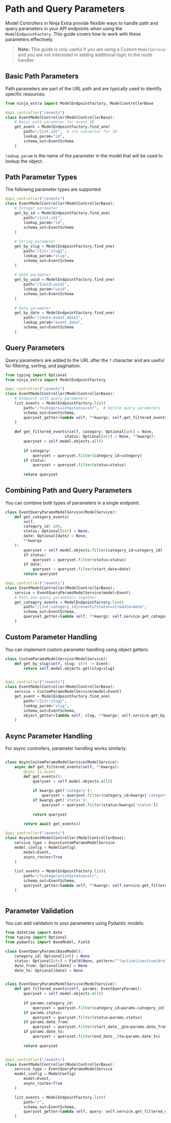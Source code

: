 # Path and Query Parameters

Model Controllers in Ninja Extra provide flexible ways to handle path and query parameters in your API endpoints when using the `ModelEndpointFactory`. This guide covers how to work with these parameters effectively. 

> **Note:** This guide is only useful if you are using a Custom `ModelService` and you are not interested in adding additional logic to the route handler.

## **Basic Path Parameters**

Path parameters are part of the URL path and are typically used to identify specific resources:

```python
from ninja_extra import ModelEndpointFactory, ModelControllerBase

@api_controller("/events")
class EventModelController(ModelControllerBase):
    # Basic path parameter for event ID
    get_event = ModelEndpointFactory.find_one(
        path="/{int:id}",  # int converter for ID
        lookup_param="id",
        schema_out=EventSchema
    )
```

`lookup_param` is the name of the parameter in the model that will be used to lookup the object.

## **Path Parameter Types**

The following parameter types are supported:

```python
@api_controller("/events")
class EventModelController(ModelControllerBase):
    # Integer parameter
    get_by_id = ModelEndpointFactory.find_one(
        path="/{int:id}",
        lookup_param="id",
        schema_out=EventSchema
    )
    
    # String parameter
    get_by_slug = ModelEndpointFactory.find_one(
        path="/{str:slug}",
        lookup_param="slug",
        schema_out=EventSchema
    )
    
    # UUID parameter
    get_by_uuid = ModelEndpointFactory.find_one(
        path="/{uuid:uuid}",
        lookup_param="uuid",
        schema_out=EventSchema
    )
    
    # Date parameter
    get_by_date = ModelEndpointFactory.find_one(
        path="/{date:event_date}",
        lookup_param="event_date",
        schema_out=EventSchema
    )
```

## **Query Parameters**

Query parameters are added to the URL after the `?` character and are useful for filtering, sorting, and pagination:

```python
from typing import Optional
from ninja_extra import ModelEndpointFactory

@api_controller("/events")
class EventModelController(ModelControllerBase):
    # Endpoint with query parameters
    list_events = ModelEndpointFactory.list(
        path="/?category=int&status=str",  # Define query parameters
        schema_out=EventSchema,
        queryset_getter=lambda self, **kwargs: self.get_filtered_events(**kwargs)
    )
    
    def get_filtered_events(self, category: Optional[int] = None, 
                          status: Optional[str] = None, **kwargs):
        queryset = self.model.objects.all()
        
        if category:
            queryset = queryset.filter(category_id=category)
        if status:
            queryset = queryset.filter(status=status)
            
        return queryset
```

## **Combining Path and Query Parameters**

You can combine both types of parameters in a single endpoint:

```python
class EventQueryParamsModelService(ModelService):
    def get_category_events(
        self, 
        category_id: int, 
        status: Optional[str] = None, 
        date: Optional[date] = None, 
        **kwargs
    ):
        queryset = self.model.objects.filter(category_id=category_id)
        if status:
            queryset = queryset.filter(status=status)
        if date:
            queryset = queryset.filter(start_date=date)
        return queryset

@api_controller("/events")
class EventModelController(ModelControllerBase):
    service = EventQueryParamsModelService(model=Event)
    # Path and query parameters together
    get_category_events = ModelEndpointFactory.list(
        path="/{int:category_id}/events?status=str&date=date",
        schema_out=EventSchema,
        queryset_getter=lambda self, **kwargs: self.service.get_category_events(**kwargs)
    )
```

## **Custom Parameter Handling**

You can implement custom parameter handling using object getters:

```python
class CustomParamsModelService(ModelService):
    def get_by_slug(self, slug: str) -> Event:
        return self.model.objects.get(slug=slug)


@api_controller("/events")
class EventModelController(ModelControllerBase):
    service = CustomParamsModelService(model=Event)
    get_event = ModelEndpointFactory.find_one(
        path="/{str:slug}",
        lookup_param="slug",
        schema_out=EventSchema,
        object_getter=lambda self, slug, **kwargs: self.service.get_by_slug(slug)
    )
```

## **Async Parameter Handling**

For async controllers, parameter handling works similarly:

```python

class AsyncCustomParamsModelService(ModelService):
    async def get_filtered_events(self, **kwargs):
        @sync_to_async
        def get_events():
            queryset = self.model.objects.all()
            
            if kwargs.get('category'):
                queryset = queryset.filter(category_id=kwargs['category'])
            if kwargs.get('status'):
                queryset = queryset.filter(status=kwargs['status'])
                
            return queryset
            
        return await get_events()

@api_controller("/events")
class AsyncEventModelController(ModelControllerBase):
    service_type = AsyncCustomParamsModelService
    model_config = ModelConfig(
        model=Event,
        async_routes=True
    )
    
    list_events = ModelEndpointFactory.list(
        path="/?category=int&status=str",
        schema_out=EventSchema,
        queryset_getter=lambda self, **kwargs: self.service.get_filtered_events(**kwargs)
    )
    
```

## **Parameter Validation**

You can add validation to your parameters using Pydantic models:

```python
from datetime import date
from typing import Optional
from pydantic import BaseModel, Field

class EventQueryParams(BaseModel):
    category_id: Optional[int] = None
    status: Optional[str] = Field(None, pattern="^(active|inactive|draft)$")
    date_from: Optional[date] = None
    date_to: Optional[date] = None


class EventQueryParamsModelService(ModelService):
    def get_filtered_events(self, params: EventQueryParams):
        queryset = self.model.objects.all()
        
        if params.category_id:
            queryset = queryset.filter(category_id=params.category_id)
        if params.status:
            queryset = queryset.filter(status=params.status)
        if params.date_from:
            queryset = queryset.filter(start_date__gte=params.date_from)
        if params.date_to:
            queryset = queryset.filter(end_date__lte=params.date_to)
            
        return queryset


@api_controller("/events")
class EventModelController(ModelControllerBase):
    service_type = EventQueryParamsModelService
    model_config = ModelConfig(
        model=Event,
        async_routes=True
    )

    list_events = ModelEndpointFactory.list(
        path="/",
        schema_out=EventSchema,
        queryset_getter=lambda self, query: self.service.get_filtered_events(query)
    )
```
